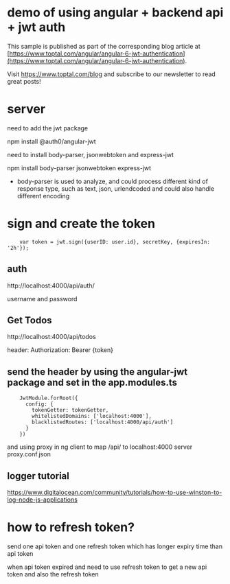# demo of using angular + backend api + jwt auth

This sample is published as part of the corresponding blog article at [https://www.toptal.com/angular/angular-6-jwt-authentication](https://www.toptal.com/angular/angular-6-jwt-authentication).

Visit https://www.toptal.com/blog and subscribe to our newsletter to read great posts!

# server
need to add the jwt package

npm install @auth0/angular-jwt

need to install body-parser, jsonwebtoken and express-jwt

npm install body-parser jsonwebtoken express-jwt

- body-parser is used to analyze, and could process different kind of response type, such as text, json, urlendcoded and could also handle different encoding

# sign and create the token
```
    var token = jwt.sign({userID: user.id}, secretKey, {expiresIn: '2h'});
```

## auth

http://localhost:4000/api/auth/

username and password

## Get Todos
http://localhost:4000/api/todos

header: Authorization: Bearer {token}


## send the header by using the angular-jwt package and set in the app.modules.ts

```
    JwtModule.forRoot({
      config: {
        tokenGetter: tokenGetter,
        whitelistedDomains: ['localhost:4000'],
        blacklistedRoutes: ['localhost:4000/api/auth']
      }
    })
```

and using proxy in ng client to map /api/ to localhost:4000 server
proxy.conf.json


## logger tutorial
https://www.digitalocean.com/community/tutorials/how-to-use-winston-to-log-node-js-applications


# how to refresh token?

send one api token and one refresh token which has longer expiry time than api token

when api token expired and need to use refresh token to get a new api token and also the refresh token

